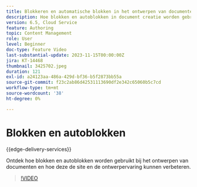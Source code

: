 ```yaml
---
title: Blokkeren en automatische blokken in het ontwerpen van documenten
description: Hoe blokken en autoblokken in document creatie worden gebruikt.
version: 6.5, Cloud Service
feature: Authoring
topic: Content Management
role: User
level: Beginner
doc-type: Feature Video
last-substantial-update: 2023-11-15T00:00:00Z
jira: KT-14468
thumbnail: 3425702.jpeg
duration: 121
exl-id: a24123aa-486a-429d-bf36-b5f2873bb55a
source-git-commit: f23c2ab86d42531113690df2e342c65060b5c7cd
workflow-type: tm+mt
source-wordcount: '38'
ht-degree: 0%

---
```


# Blokken en autoblokken

{{edge-delivery-services}}

Ontdek hoe blokken en autoblokken worden gebruikt bij het ontwerpen van documenten en hoe deze de site en de ontwerpervaring kunnen verbeteren.

>[!VIDEO](https://video.tv.adobe.com/v/3425703/?learn=on)
